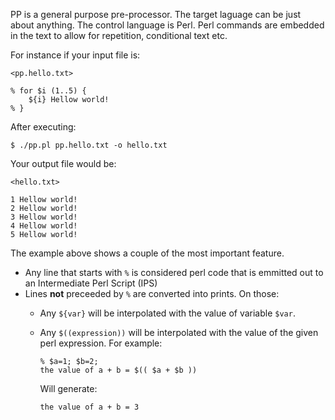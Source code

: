 
PP is a general purpose pre-processor. The target laguage can be just about
anything. The control language is Perl. Perl commands are embedded in the 
text to allow for repetition, conditional text etc.

For instance if your input file is:

    <pp.hello.txt>

    % for $i (1..5) {
        ${i} Hellow world!
    % }

After executing:

    $ ./pp.pl pp.hello.txt -o hello.txt

Your output file would be:

    <hello.txt>

    1 Hellow world!
    2 Hellow world!
    3 Hellow world!
    4 Hellow world!
    5 Hellow world!

The example above shows a couple of the most important feature.

* Any line that starts with `%` is considered perl code that is emmitted out to an Intermediate Perl Script (IPS)
* Lines **not** preceeded by `%` are converted into prints. On those:
  * Any `${var}` will be interpolated with the value of variable `$var`.
  * Any `$((expression))` will be interpolated with the value of the given perl expression. For example:
  
        % $a=1; $b=2;
        the value of a + b = $(( $a + $b ))
  
    Will generate:
  
        the value of a + b = 3
    
       
  
  
